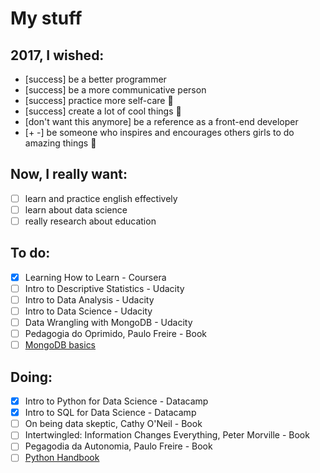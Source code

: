 # My stuff

## 2017, I wished:

- [success] be a better programmer
- [success] be a more communicative person
- [success] practice more self-care :tulip:
- [success] create a lot of cool things :whale:
- [don't want this anymore] be a reference as a front-end developer
- [+ -] be someone who inspires and encourages others girls to do amazing things :sparkling_heart:

## Now, I really want:

- [ ] learn and practice english effectively
- [ ] learn about data science
- [ ] really research about education

## To do:

- [x] Learning How to Learn - Coursera
- [ ] Intro to Descriptive Statistics - Udacity
- [ ] Intro to Data Analysis - Udacity
- [ ] Intro to Data Science - Udacity
- [ ] Data Wrangling with MongoDB - Udacity
- [ ] Pedagogia do Oprimido, Paulo Freire - Book
- [ ] [MongoDB basics](https://university.mongodb.com/courses/M001/about)

## Doing:

- [x] Intro to Python for Data Science - Datacamp
- [x] Intro to SQL for Data Science - Datacamp
- [ ] On being data skeptic, Cathy O'Neil - Book
- [ ] Intertwingled: Information Changes Everything, Peter Morville - Book
- [ ] Pegagodia da Autonomia, Paulo Freire - Book
- [ ] [Python Handbook](https://jakevdp.github.io/PythonDataScienceHandbook/)
